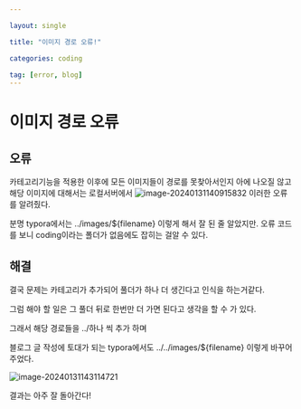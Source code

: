 ```yaml
---

layout: single

title: "이미지 경로 오류!"

categories: coding

tag: [error, blog]
---
```


# 이미지 경로 오류

## 오류

카테고리기능을 적용한 이후에 모든 이미지들이 경로를 못찾아서인지 아에 나오질 않고
해당 이미지에 대해서는 로컬서버에서
![image-20240131140915832](../../images/2024-01-31-imege-error/image-20240131140915832.png)
이러한 오류를 알려줬다.



분명 typora에서는 ../images/${filename} 이렇게 해서 잘 된 줄 알았지만. 오류 코드를 보니 coding이라는 폴더가 없음에도 잡히는 걸알 수 있다.

## 해결

결국 문제는 카테고리가 추가되어 풀더가 하나 더 생긴다고 인식을 하는거같다.

그럼 해야 할 일은 그 풀더 뒤로 한번만 더 가면 된다고 생각을 할 수 가 있다. 



그래서 해당 경로들을 ../하나 씩 추가 하며 

블로그 글 작성에 토대가 되는 typora에서도 ../../images/${filename} 이렇게 바꾸어 주었다.

![image-20240131143114721](../../images/2024-01-31-imege-error/image-20240131143114721.png)



결과는 아주 잘 돌아간다!



